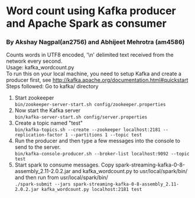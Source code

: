# Word count using Kafka producer and Apache Spark as consumer
### By Akshay Nagpal(an2756) and Abhijeet Mehrotra (am4586)
 Counts words in UTF8 encoded, '\n' delimited text received from the network every second.    
 Usage: kafka_wordcount.py <zk> <topic>    
 To run this on your local machine, you need to setup Kafka and create a producer first, see http://kafka.apache.org/documentation.html#quickstart
 Steps followed:
 Go to kafka/ directory
 1. Start zookeeper    
   `bin/zookeeper-server-start.sh config/zookeeper.properties`
 2. Now start the Kafka server    
    `bin/kafka-server-start.sh config/server.properties`
 3. Create a topic named "test"    
    `bin/kafka-topics.sh --create --zookeeper localhost:2181 --replication-factor 1 --partitions 1 --topic test`
 4. Run the producer and then type a few messages into the console to send to the server.    
    `bin/kafka-console-producer.sh --broker-list localhost:9092 --topic test`
 5. Start spark to consume messages. Copy spark-streaming-kafka-0-8-assembly_2.11-2.0.2.jar and kafka_wordcount.py to usr/local/spark/bin/ and then  run from usr/local/spark/bin/     
    `./spark-submit --jars spark-streaming-kafka-0-8-assembly_2.11-2.0.2.jar kafka_wordcount.py localhost:2181 test`
